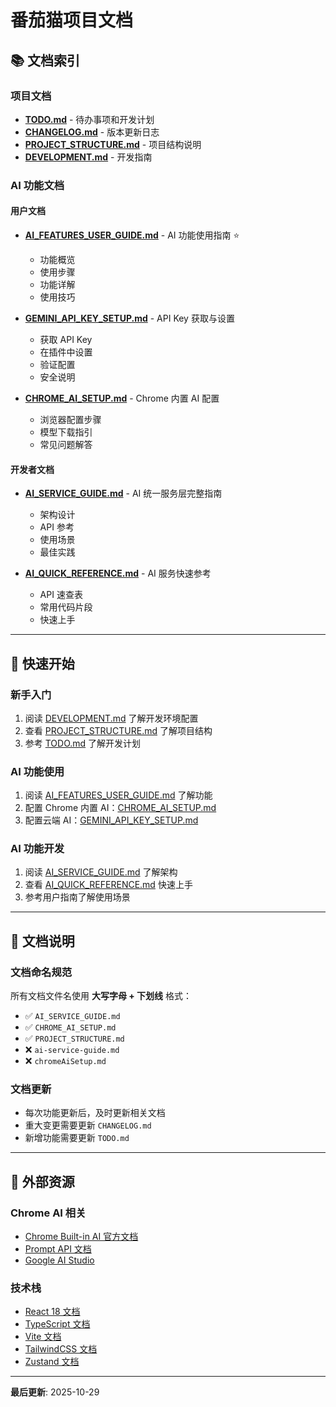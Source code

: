 # 番茄猫项目文档

## 📚 文档索引

### 项目文档

- **[TODO.md](./TODO.md)** - 待办事项和开发计划
- **[CHANGELOG.md](./CHANGELOG.md)** - 版本更新日志
- **[PROJECT_STRUCTURE.md](./PROJECT_STRUCTURE.md)** - 项目结构说明
- **[DEVELOPMENT.md](./DEVELOPMENT.md)** - 开发指南

### AI 功能文档

#### 用户文档

- **[AI_FEATURES_USER_GUIDE.md](./AI_FEATURES_USER_GUIDE.md)** - AI 功能使用指南 ⭐
  - 功能概览
  - 使用步骤
  - 功能详解
  - 使用技巧

- **[GEMINI_API_KEY_SETUP.md](./GEMINI_API_KEY_SETUP.md)** - API Key 获取与设置
  - 获取 API Key
  - 在插件中设置
  - 验证配置
  - 安全说明

- **[CHROME_AI_SETUP.md](./CHROME_AI_SETUP.md)** - Chrome 内置 AI 配置
  - 浏览器配置步骤
  - 模型下载指引
  - 常见问题解答

#### 开发者文档

- **[AI_SERVICE_GUIDE.md](./AI_SERVICE_GUIDE.md)** - AI 统一服务层完整指南
  - 架构设计
  - API 参考
  - 使用场景
  - 最佳实践

- **[AI_QUICK_REFERENCE.md](./AI_QUICK_REFERENCE.md)** - AI 服务快速参考
  - API 速查表
  - 常用代码片段
  - 快速上手

---

## 🚀 快速开始

### 新手入门

1. 阅读 [DEVELOPMENT.md](./DEVELOPMENT.md) 了解开发环境配置
2. 查看 [PROJECT_STRUCTURE.md](./PROJECT_STRUCTURE.md) 了解项目结构
3. 参考 [TODO.md](./TODO.md) 了解开发计划

### AI 功能使用

1. 阅读 [AI_FEATURES_USER_GUIDE.md](./AI_FEATURES_USER_GUIDE.md) 了解功能
2. 配置 Chrome 内置 AI：[CHROME_AI_SETUP.md](./CHROME_AI_SETUP.md)
3. 配置云端 AI：[GEMINI_API_KEY_SETUP.md](./GEMINI_API_KEY_SETUP.md)

### AI 功能开发

1. 阅读 [AI_SERVICE_GUIDE.md](./AI_SERVICE_GUIDE.md) 了解架构
2. 查看 [AI_QUICK_REFERENCE.md](./AI_QUICK_REFERENCE.md) 快速上手
3. 参考用户指南了解使用场景

---

## 📖 文档说明

### 文档命名规范

所有文档文件名使用 **大写字母 + 下划线** 格式：
- ✅ `AI_SERVICE_GUIDE.md`
- ✅ `CHROME_AI_SETUP.md`
- ✅ `PROJECT_STRUCTURE.md`
- ❌ `ai-service-guide.md`
- ❌ `chromeAiSetup.md`

### 文档更新

- 每次功能更新后，及时更新相关文档
- 重大变更需要更新 `CHANGELOG.md`
- 新增功能需要更新 `TODO.md`

---

## 🔗 外部资源

### Chrome AI 相关
- [Chrome Built-in AI 官方文档](https://developer.chrome.com/docs/ai/built-in?hl=zh-cn)
- [Prompt API 文档](https://developer.chrome.com/docs/ai/built-in-apis?hl=zh-cn#prompt_api)
- [Google AI Studio](https://aistudio.google.com/app/apikey)

### 技术栈
- [React 18 文档](https://react.dev/)
- [TypeScript 文档](https://www.typescriptlang.org/)
- [Vite 文档](https://vitejs.dev/)
- [TailwindCSS 文档](https://tailwindcss.com/)
- [Zustand 文档](https://zustand-demo.pmnd.rs/)

---

**最后更新**: 2025-10-29
